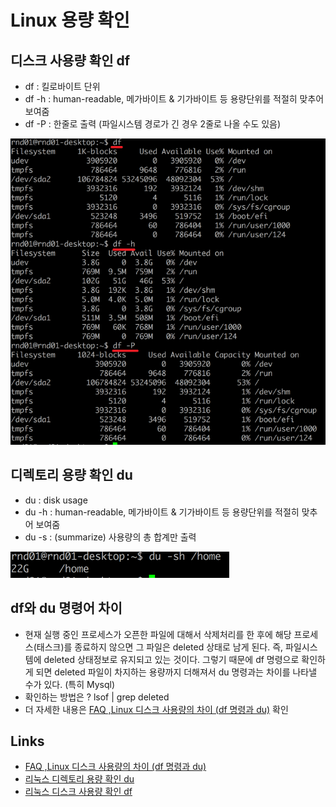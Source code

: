 # Linux 용량 확인

## 디스크 사용량 확인 df

- df : 킬로바이트 단위
- df -h : human-readable, 메가바이트 & 기가바이트 등 용량단위를 적절히 맞추어 보여줌
- df -P : 한줄로 출력 (파일시스템 경로가 긴 경우 2줄로 나올 수도 있음)  

![df](/images/df.PNG)

## 디렉토리 용량 확인 du

- du : disk usage
- du -h : human-readable, 메가바이트 &
기가바이트 등 용량단위를 적절히 맞추어 보여줌
- du -s : (summarize) 사용량의 총 합계만 출력

![du](/images/du.PNG)

## df와 du 명령어 차이

- 현재 실행 중인 프로세스가 오픈한 파일에 대해서 삭제처리를 한 후에 해당 프로세스(태스크)를 종료하지 않으면 그 파일은 deleted 상태로 남게 된다. 즉, 파일시스템에 deleted 상태정보로 유지되고 있는 것이다. 그렇기 때문에 df 명령으로 확인하게 되면 deleted 파일이 차지하는 용량까지 더해져서 du 명령과는 차이를 나타낼 수가 있다. (특히 Mysql)
- 확인하는 방법은 ? lsof | grep deleted
- 더 자세한 내용은 [FAQ ,Linux 디스크 사용량의 차이 (df 명령과 du)](http://tumblr.lunatine.net/post/13628840969/faq-linux-%EB%94%94%EC%8A%A4%ED%81%AC-%EC%82%AC%EC%9A%A9%EB%9F%89%EC%9D%98-%EC%B0%A8%EC%9D%B4-df-%EB%AA%85%EB%A0%B9%EA%B3%BC-du) 확인


## Links
- [FAQ ,Linux 디스크 사용량의 차이 (df 명령과 du)](http://tumblr.lunatine.net/post/13628840969/faq-linux-%EB%94%94%EC%8A%A4%ED%81%AC-%EC%82%AC%EC%9A%A9%EB%9F%89%EC%9D%98-%EC%B0%A8%EC%9D%B4-df-%EB%AA%85%EB%A0%B9%EA%B3%BC-du)
- [리눅스 디렉토리 용량 확인 du](https://zetawiki.com/wiki/%EB%A6%AC%EB%88%85%EC%8A%A4_%EB%94%94%EB%A0%89%ED%86%A0%EB%A6%AC_%EC%9A%A9%EB%9F%89_%ED%99%95%EC%9D%B8_du)
- [리눅스 디스크 사용량 확인 df](https://zetawiki.com/wiki/%EB%A6%AC%EB%88%85%EC%8A%A4_%EB%94%94%EC%8A%A4%ED%81%AC_%EC%82%AC%EC%9A%A9%EB%9F%89_%ED%99%95%EC%9D%B8_df)